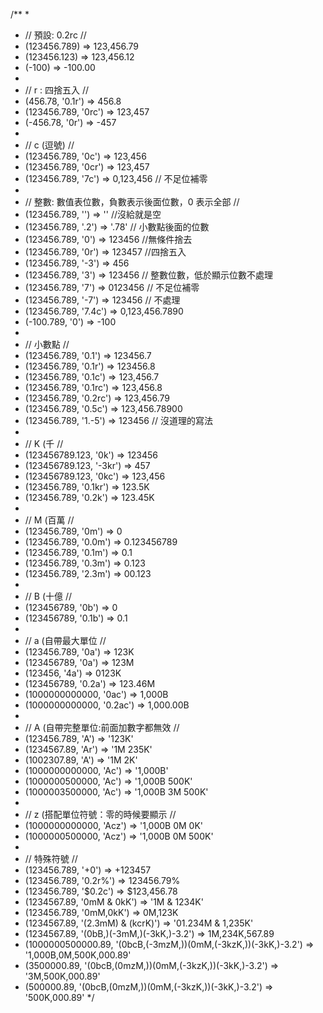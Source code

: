 /\*\* \*

- // 預設: 0.2rc //
- (123456.789) => 123,456.79
- (123456.123) => 123,456.12
- (-100) => -100.00
-
- // r : 四捨五入 //
- (456.78, '0.1r') => 456.8
- (123456.789, '0rc') => 123,457
- (-456.78, '0r') => -457
-
- // c (逗號) //
- (123456.789, '0c') => 123,456
- (123456.789, '0cr') => 123,457
- (123456.789, '7c') => 0,123,456 // 不足位補零
-
- // 整數: 數值表位數，負數表示後面位數，0 表示全部 //
- (123456.789, '') => '' //沒給就是空
- (123456.789, '.2') => '.78' // 小數點後面的位數
- (123456.789, '0') => 123456 //無條件捨去
- (123456.789, '0r') => 123457 //四捨五入
- (123456.789, '-3') => 456
- (123456.789, '3') => 123456 // 整數位數，低於顯示位數不處理
- (123456.789, '7') => 0123456 // 不足位補零
- (123456.789, '-7') => 123456 // 不處理
- (123456.789, '7.4c') => 0,123,456.7890
- (-100.789, '0') => -100
-
- // 小數點 //
- (123456.789, '0.1') => 123456.7
- (123456.789, '0.1r') => 123456.8
- (123456.789, '0.1c') => 123,456.7
- (123456.789, '0.1rc') => 123,456.8
- (123456.789, '0.2rc') => 123,456.79
- (123456.789, '0.5c') => 123,456.78900
- (123456.789, '1.-5') => 123456 // 沒道理的寫法
-
- // K (千 //
- (123456789.123, '0k') => 123456
- (123456789.123, '-3kr') => 457
- (123456789.123, '0kc') => 123,456
- (123456.789, '0.1kr') => 123.5K
- (123456.789, '0.2k') => 123.45K
-
- // M (百萬 //
- (123456.789, '0m') => 0
- (123456.789, '0.0m') => 0.123456789
- (123456.789, '0.1m') => 0.1
- (123456.789, '0.3m') => 0.123
- (123456.789, '2.3m') => 00.123
-
- // B (十億 //
- (123456789, '0b') => 0
- (123456789, '0.1b') => 0.1
-
- // a (自帶最大單位 //
- (123456.789, '0a') => 123K
- (123456789, '0a') => 123M
- (123456, '4a') => 0123K
- (123456789, '0.2a') => 123.46M
- (1000000000000, '0ac') => 1,000B
- (1000000000000, '0.2ac') => 1,000.00B
-
- // A (自帶完整單位:前面加數字都無效 //
- (123456.789, 'A') => '123K'
- (1234567.89, 'Ar') => '1M 235K'
- (1002307.89, 'A') => '1M 2K'
- (1000000000000, 'Ac') => '1,000B'
- (1000000500000, 'Ac') => '1,000B 500K'
- (1000003500000, 'Ac') => '1,000B 3M 500K'
-
- // z (搭配單位符號：零的時候要顯示 //
- (1000000000000, 'Acz') => '1,000B 0M 0K'
- (1000000500000, 'Acz') => '1,000B 0M 500K'
-
- // 特殊符號 //
- (123456.789, '+0') => +123457
- (123456.789, '0.2r%') => 123456.79%
- (123456.789, '$0.2c') => $123,456.78
- (1234567.89, '0mM & 0kK') => '1M & 1234K'
- (123456.789, '0mM,0kK') => 0M,123K
- (1234567.89, '(2.3mM) & (kcrK)') => '01.234M & 1,235K'
- (1234567.89, '(0bB,)(-3mM,)(-3kK,)-3.2') => 1M,234K,567.89
- (1000000500000.89, '(0bcB,(-3mzM,))(0mM,(-3kzK,))(-3kK,)-3.2') => '1,000B,0M,500K,000.89'
- (3500000.89, '(0bcB,(0mzM,))(0mM,(-3kzK,))(-3kK,)-3.2') => '3M,500K,000.89'
- (500000.89, '(0bcB,(0mzM,))(0mM,(-3kzK,))(-3kK,)-3.2') => '500K,000.89'
  \*/

